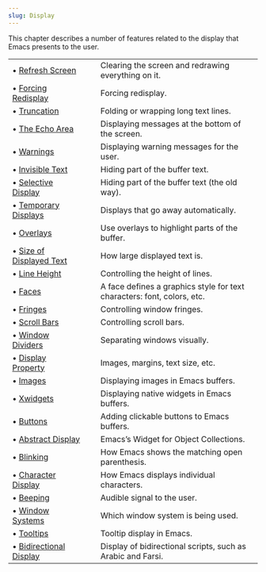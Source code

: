 ```yaml
---
slug: Display
---
```


This chapter describes a number of features related to the display that Emacs presents to the user.

|                                                    |    |                                                                         |
| :------------------------------------------------- | -- | :---------------------------------------------------------------------- |
| • [Refresh Screen](Refresh-Screen)                 |    | Clearing the screen and redrawing everything on it.                     |
| • [Forcing Redisplay](Forcing-Redisplay)           |    | Forcing redisplay.                                                      |
| • [Truncation](Truncation)                         |    | Folding or wrapping long text lines.                                    |
| • [The Echo Area](The-Echo-Area)                   |    | Displaying messages at the bottom of the screen.                        |
| • [Warnings](Warnings)                             |    | Displaying warning messages for the user.                               |
| • [Invisible Text](Invisible-Text)                 |    | Hiding part of the buffer text.                                         |
| • [Selective Display](Selective-Display)           |    | Hiding part of the buffer text (the old way).                           |
| • [Temporary Displays](Temporary-Displays)         |    | Displays that go away automatically.                                    |
| • [Overlays](Overlays)                             |    | Use overlays to highlight parts of the buffer.                          |
| • [Size of Displayed Text](Size-of-Displayed-Text) |    | How large displayed text is.                                            |
| • [Line Height](Line-Height)                       |    | Controlling the height of lines.                                        |
| • [Faces](Faces)                                   |    | A face defines a graphics style for text characters: font, colors, etc. |
| • [Fringes](Fringes)                               |    | Controlling window fringes.                                             |
| • [Scroll Bars](Scroll-Bars)                       |    | Controlling scroll bars.                                                |
| • [Window Dividers](Window-Dividers)               |    | Separating windows visually.                                            |
| • [Display Property](Display-Property)             |    | Images, margins, text size, etc.                                        |
| • [Images](Images)                                 |    | Displaying images in Emacs buffers.                                     |
| • [Xwidgets](Xwidgets)                             |    | Displaying native widgets in Emacs buffers.                             |
| • [Buttons](Buttons)                               |    | Adding clickable buttons to Emacs buffers.                              |
| • [Abstract Display](Abstract-Display)             |    | Emacs’s Widget for Object Collections.                                  |
| • [Blinking](Blinking)                             |    | How Emacs shows the matching open parenthesis.                          |
| • [Character Display](Character-Display)           |    | How Emacs displays individual characters.                               |
| • [Beeping](Beeping)                               |    | Audible signal to the user.                                             |
| • [Window Systems](Window-Systems)                 |    | Which window system is being used.                                      |
| • [Tooltips](Tooltips)                             |    | Tooltip display in Emacs.                                               |
| • [Bidirectional Display](Bidirectional-Display)   |    | Display of bidirectional scripts, such as Arabic and Farsi.             |
